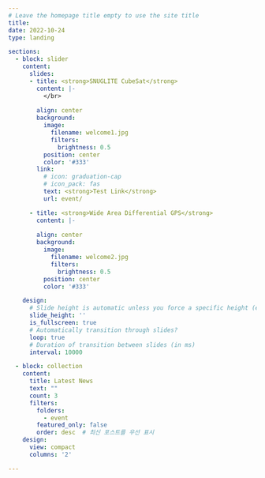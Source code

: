 ```yaml
---
# Leave the homepage title empty to use the site title
title:
date: 2022-10-24
type: landing

sections:
  - block: slider
    content:
      slides:
      - title: <strong>SNUGLITE CubeSat</strong>
        content: |-
          </br>
          
        align: center
        background:
          image:
            filename: welcome1.jpg
            filters:
              brightness: 0.5
          position: center
          color: '#333'
        link:
          # icon: graduation-cap
          # icon_pack: fas
          text: <strong>Test Link</strong>
          url: event/

      - title: <strong>Wide Area Differential GPS</strong>
        content: |-
          
        align: center
        background:
          image:
            filename: welcome2.jpg
            filters:
              brightness: 0.5
          position: center
          color: '#333'

    design:
      # Slide height is automatic unless you force a specific height (e.g. '400px')
      slide_height: ''
      is_fullscreen: true
      # Automatically transition through slides?
      loop: true
      # Duration of transition between slides (in ms)
      interval: 10000

  - block: collection
    content:
      title: Latest News
      text: ""
      count: 3
      filters:
        folders: 
          - event
        featured_only: false
        order: desc  # 최신 포스트를 우선 표시
    design:
      view: compact
      columns: '2'

---
```

